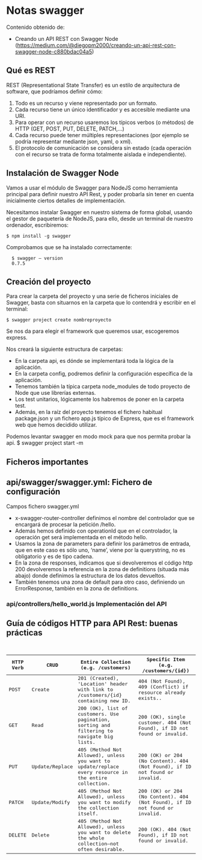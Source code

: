 # Notas swagger

Contenido obtenido de:  
* Creando un API REST con Swagger Node (https://medium.com/@diegopm2000/creando-un-api-rest-con-swagger-node-c880bdac04a5) 

## Qué es REST  

REST (Representational State Transfer) es un estilo de arquitectura de software, que podríamos definir cómo:

1. Todo es un recurso y viene representado por un formato.
2. Cada recurso tiene un único identificador y es accesible mediante una URI.  
3. Para operar con un recurso usaremos los típicos verbos (o métodos) de HTTP (GET, POST, PUT, DELETE, PATCH,…)  
4. Cada recurso puede tener múltiples representaciones (por ejemplo se podría representar mediante json, yaml, o xml).  
5. El protocolo de comunicación se considera sin estado (cada operación con el recurso se trata de forma totalmente aislada e independiente).    

## Instalación de Swagger Node

Vamos a usar el módulo de Swagger para NodeJS como herramienta principal para definir nuestro API Rest, y poder probarla sin tener en cuenta inicialmente ciertos detalles de implementación.  

Necesitamos instalar Swagger en nuestro sistema de forma global, usando el gestor de paquetería de NodeJS, para ello, desde un terminal de nuestro ordenador, escribiremos:  

    $ npm install -g swagger   
  Comprobamos que se ha instalado correctamente:  
  
      $ swagger — version  
      0.7.5  

## Creación del proyecto

Para crear la carpeta del proyecto y una serie de ficheros iniciales de Swagger, basta con situarnos en la carpeta que lo contendrá y escribir en el terminal:  

    $ swagger project create nombreproyecto
Se nos da para elegir el framework que queremos usar, escogeremos express. 

Nos creará la siguiente estructura de carpetas:  

* En la carpeta api, es dónde se implementará toda la lógica de la aplicación.
* En la carpeta config, podremos definir la configuración específica de la aplicación.
* Tenemos también la típica carpeta node_modules de todo proyecto de Node que use librerías externas.
* Los test unitarios, lógicamente los habremos de poner en la carpeta test.
* Además, en la raíz del proyecto tenemos el fichero habitual package.json y un fichero app.js típico de Express, que es el framework web que hemos decidido utilizar.  

Podemos levantar swagger en modo mock para que nos permita probar la api.
    $ swagger project start -m
## Ficheros importantes

## api/swagger/swagger.yml: Fichero de configuración

Campos fichero swagger.yml
* x-swagger-router-controller definimos el nombre del controlador que se encargará de procesar la petición /hello.
* Además hemos definido con operationId que en el controlador, la operación get será implementada en el método hello.
* Usamos la zona de parameters para definir los parámetros de entrada, que en este caso es sólo uno, ‘name’, viene por la querystring, no es obligatorio y es de tipo cadena.
* En la zona de responses, indicamos que si devolveremos el código http 200 devolveremos la referencia en la zona de definitions (situada más abajo) donde definimos la estructura de los datos devueltos.
* También tenemos una zona de default para otro caso, definiendo un ErrorResponse, también en la zona de definitions.

### api/controllers/hello_world.js Implementación del API

## Guía de códigos HTTP para API Rest: buenas prácticas  

<pre>
    <table class="table table-striped table-bordered">
						<thead>
							<tr>
								<th>HTTP Verb</th>
								<th>CRUD</th>
								<th>Entire Collection (e.g. /customers)</th>
								<th>Specific Item (e.g. /customers/{id})</th>
							</tr>
						</thead>
						<tbody>
							<tr>
								<td>POST</td>
								<td>Create</td>
								<td>201 (Created), 'Location' header with link to /customers/{id} containing new ID.</td>
								<td>404 (Not Found), 409 (Conflict) if resource already exists..</td>
							</tr>
							<tr>
								<td>GET</td>
								<td>Read</td>
								<td>200 (OK), list of customers. Use pagination, sorting and filtering to navigate big lists.</td>
								<td>200 (OK), single customer. 404 (Not Found), if ID not found or invalid.</td>
							</tr>
							<tr>
								<td>PUT</td>
								<td>Update/Replace</td>
								<td>405 (Method Not Allowed), unless you want to update/replace every resource in the entire collection.</td>
								<td>200 (OK) or 204 (No Content).  404 (Not Found), if ID not found or invalid.</td>
							</tr>
							<tr>
								<td>PATCH</td>
								<td>Update/Modify</td>
								<td>405 (Method Not Allowed), unless you want to modify the collection itself.</td>
								<td>200 (OK) or 204 (No Content).  404 (Not Found), if ID not found or invalid.</td>
							</tr>
							<tr>
								<td>DELETE</td>
								<td>Delete</td>
								<td>405 (Method Not Allowed), unless you want to delete the whole collection—not often desirable.</td>
								<td>200 (OK).  404 (Not Found), if ID not found or invalid.</td>
							</tr>
                        </tbody>
                    </table>